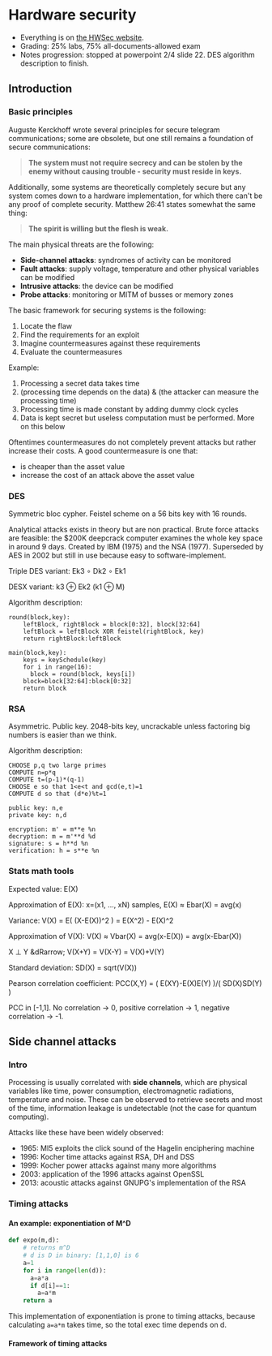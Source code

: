 # Hardware security

* Everything is on [the HWSec website](http://soc.eurecom.fr/HWSec/).
* Grading: 25% labs, 75% all-documents-allowed exam
* Notes progression: stopped at powerpoint 2/4 slide 22. DES algorithm description to finish.

## Introduction

### Basic principles

Auguste Kerckhoff wrote several principles for secure telegram communications; some are obsolete, but one still remains a foundation of secure communications:

> **The system must not require secrecy and can be stolen by the enemy without causing trouble - security must reside in keys.**

Additionally, some systems are theoretically completely secure but any system comes down to a hardware implementation, for which there can't be any proof of complete security. Matthew 26:41 states somewhat the same thing:

> **The spirit is willing but the flesh is weak.**

The main physical threats are the following:

* **Side-channel attacks**: syndromes of activity can be monitored
* **Fault attacks**: supply voltage, temperature and other physical variables can be modified
* **Intrusive attacks**: the device can be modified
* **Probe attacks**: monitoring or MITM of busses or memory zones

The basic framework for securing systems is the following:

1. Locate the flaw
2. Find the requirements for an exploit
3. Imagine countermeasures against these requirements
4. Evaluate the countermeasures

Example:

1. Processing a secret data takes time
2. (processing time depends on the data) & (the attacker can measure the processing time)
3. Processing time is made constant by adding dummy clock cycles
4. Data is kept secret but useless computation must be performed. More on this below

Oftentimes countermeasures do not completely prevent attacks but rather increase their costs. A good countermeasure is one that:

* is cheaper than the asset value
* increase the cost of an attack above the asset value

### DES

Symmetric bloc cypher. Feistel scheme on a 56 bits key with 16 rounds.

Analytical attacks exists in theory but are non practical. Brute force attacks are feasible: the $200K deepcrack computer examines the whole key space in around 9 days. Created by IBM (1975) and the NSA (1977). Superseded by AES in 2002 but still in use because easy to software-implement.

Triple DES variant: Ek3 &#8728; Dk2 &#8728; Ek1

DESX variant: k3 &oplus; Ek2 (k1 &oplus; M)

Algorithm description:

```
round(block,key):
	leftBlock, rightBlock = block[0:32], block[32:64]
	leftBlock = leftBlock XOR feistel(rightBlock, key)
	return rightBlock:leftBlock

main(block,key):
	keys = keySchedule(key)
	for i in range(16):
	  block = round(block, keys[i])
	block=block[32:64]:block[0:32]
	return block
```

### RSA

Asymmetric. Public key. 2048-bits key, uncrackable unless factoring big numbers is easier than we think. 

Algorithm description:

```
CHOOSE p,q two large primes
COMPUTE n=p*q
COMPUTE t=(p-1)*(q-1)
CHOOSE e so that 1<e<t and gcd(e,t)=1
COMPUTE d so that (d*e)%t=1

public key: n,e
private key: n,d

encryption: m' = m**e %n
decryption: m = m'**d %d
signature: s = h**d %n
verification: h = s**e %n
```

### Stats math tools

Expected value: E(X)

Approximation of E(X): x=(x1, ..., xN) samples, E(X) &approx; Ebar(X) = avg(x)

Variance: V(X) = E( (X-E(X))^2 ) = E(X^2) - E(X)^2

Approximation of V(X): V(X) &approx; Vbar(X) = avg(x-E(X)) = avg(x-Ebar(X))

X &perp; Y &dRarrow; V(X+Y) = V(X-Y) = V(X)+V(Y)

Standard deviation: SD(X) = sqrt(V(X))

Pearson correlation coefficient: PCC(X,Y) = ( E(XY)-E(X)E(Y) )/( SD(X)SD(Y) )

PCC in [-1,1]. No correlation -> 0, positive correlation -> 1, negative correlation -> -1.



## Side channel attacks

### Intro

Processing is usually correlated with **side channels**, which are physical variables like time, power consumption, electromagnetic radiations, temperature and noise. These can be observed to retrieve secrets and most of the time, information leakage is undetectable (not the case for quantum computing).

Attacks like these have been widely observed:

* 1965: MI5 exploits the click sound of the Hagelin enciphering machine
* 1996: Kocher time attacks against RSA, DH and DSS
* 1999: Kocher power attacks against many more algorithms
* 2003: application of the 1996 attacks against OpenSSL
* 2013: acoustic attacks against GNUPG's implementation of the RSA

### Timing attacks

#### An example: exponentiation of M^D

```python
def expo(m,d):
	# returns m^D
	# d is D in binary: [1,1,0] is 6
	a=1
	for i in range(len(d)):
	  a=a*a
	  if d[i]==1:
	    a=a*m
	return a
```

This implementation of exponentiation is prone to timing attacks, because calculating `a=a*m` takes time, so the total exec time depends on d.

#### Framework of timing attacks

